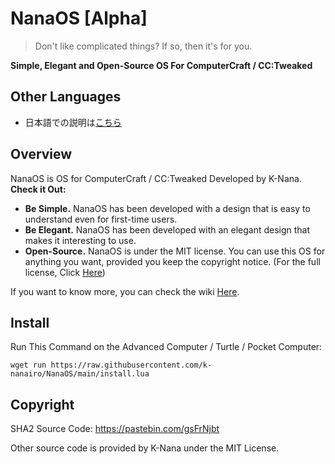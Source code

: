 # NanaOS [Alpha]
> Don't like complicated things? If so, then it's for you.

**Simple, Elegant and Open-Source OS For ComputerCraft / CC:Tweaked**
## Other Languages
- 日本語での説明は[こちら](README_JP.md)

## Overview
NanaOS is OS for ComputerCraft / CC:Tweaked Developed by K-Nana. **Check it Out:**
- **Be Simple.** NanaOS has been developed with a design that is easy to understand even for first-time users.
- **Be Elegant.** NanaOS has been developed with an elegant design that makes it interesting to use.
- **Open-Source.** NanaOS is under the MIT license. You can use this OS for anything you want, provided you keep the copyright notice. (For the full license, Click [Here](LICENSE))

If you want to know more, you can check the wiki [Here](https://github.com/k-nanairo/NanaOS/wiki).

## Install
Run This Command on the Advanced Computer / Turtle / Pocket Computer:

`wget run https://raw.githubusercontent.com/k-nanairo/NanaOS/main/install.lua`

## Copyright
SHA2 Source Code: https://pastebin.com/gsFrNjbt

Other source code is provided by K-Nana under the MIT License.
